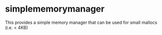 # simplememorymanager
This provides a simple memory manager that can be used for small mallocs (i.e. &lt; 4KB)
